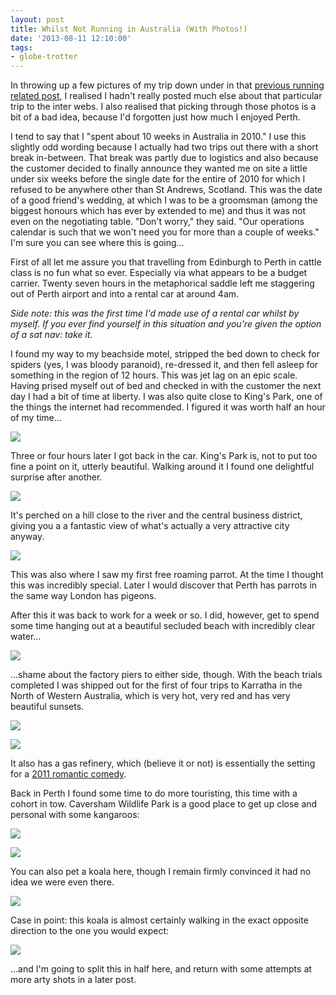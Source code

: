 ```yaml
---
layout: post
title: Whilst Not Running in Australia (With Photos!)
date: '2013-08-11 12:10:00'
tags:
- globe-trotter
---
```


In throwing up a few pictures of my trip down under in that [previous running related post], I realised I hadn't really posted much else about that particular trip to the inter webs. I also realised that picking through those photos is a bit of a bad idea, because I'd forgotten just how much I enjoyed Perth.

[previous running related post]: /2013/04/07/running-the-first-time/

I tend to say that I "spent about 10 weeks in Australia in 2010." I use this slightly odd wording because I actually had two trips out there with a short break in-between. That break was partly due to logistics and also because the customer decided to finally announce they wanted me on site a little under six weeks before the single date for the entire of 2010 for which I refused to be anywhere other than St Andrews, Scotland. This was the date of a good friend's wedding, at which I was to be a groomsman (among the biggest honours which has ever by extended to me) and thus it was not even on the negotiating table. "Don't worry," they said. "Our operations calendar is such that we won't need you for more than a couple of weeks." I'm sure you can see where this is going…

<!-- More -->

First of all let me assure you that travelling from Edinburgh to Perth in cattle class is no fun what so ever. Especially via what appears to be a budget carrier. Twenty seven hours in the metaphorical saddle left me staggering out of Perth airport and into a rental car at around 4am.

_Side note: this was the first time I'd made use of a rental car whilst by myself. If you ever find yourself in this situation and you're given the option of a sat nav: take it._

I found my way to my beachside motel, stripped the bed down to check for spiders (yes, I was bloody paranoid), re-dressed it, and then fell asleep for something in the region of 12 hours. This was jet lag on an epic scale. Having prised myself out of bed and checked in with the customer the next day I had a bit of time at liberty. I was also quite close to King's Park, one of the things the internet had recommended. I figured it was worth half an hour of my time...

![](http://images.harveynick.com/2013-08-11-whilst-not-running-in-australia-DSC00782.JPG)

Three or four hours later I got back in the car. King's Park is, not to put too fine a point on it, utterly beautiful. Walking around it I found one delightful surprise after another.

![](http://images.harveynick.com/2013-08-11-whilst-not-running-in-australia-DSC00829.JPG)

It's perched on a hill close to the river and the central business district, giving you a a fantastic view of what's actually a very attractive city anyway.


![](http://images.harveynick.com/2013-08-11-whilst-not-running-in-australia-DSC00816.JPG) 


This was also where I saw my first free roaming parrot. At the time I thought this was incredibly special. Later I would discover that Perth has parrots in the same way London has pigeons.

After this it was back to work for a week or so. I did, however, get to spend some time hanging out at a beautiful secluded beach with incredibly clear water…

![](http://images.harveynick.com/2013-08-11-whilst-not-running-in-australia-DSC00872.JPG)

…shame about the factory piers to either side, though. With the beach trials completed I was shipped out for the first of four trips to Karratha in the North of Western Australia, which is very hot, very red and has very beautiful sunsets.

![](http://images.harveynick.com/2013-08-11-whilst-not-running-in-australia-DSC00904.JPG)

![](http://images.harveynick.com/2013-08-11-whilst-not-running-in-australia-P1000253.JPG)

It also has a gas refinery, which (believe it or not) is essentially the setting for a [2011 romantic comedy].

[2011 romantic comedy]: http://www.imdb.com/title/tt0803061/

Back in Perth I found some time to do more touristing, this time with a cohort in tow. Caversham Wildlife Park is a good place to get up close and personal with some kangaroos:

![](http://images.harveynick.com/2013-08-11-whilst-not-running-in-australia-DSC00969.JPG)

![](http://images.harveynick.com/2013-08-11-whilst-not-running-in-australia-DSC00971.JPG)

You can also pet a koala here, though I remain firmly convinced it had no idea we were even there.

![](http://images.harveynick.com/2013-08-11-whilst-not-running-in-australia-DSC00964.JPG)

Case in point: this koala is almost certainly walking in the exact opposite direction to the one you would expect:

![](http://images.harveynick.com/2013-08-11-whilst-not-running-in-australia-DSC00966.JPG)

...and I'm going to split this in half here, and return with some attempts at more arty shots in a later post.